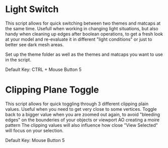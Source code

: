 # Light Switch

This script allows for quick switching between two themes and matcaps at the same time.
Usefull when working in changing light situations, but also handy when cleaning up edges after boolean operations, to get a fresh look at your model and re-evaluate it in different "light conditions" or just to better see dark mesh areas.

Set up the theme folder as well as the themes and matcaps you want to use in the script.

Default Key: CTRL + Mouse Button 5 

# Clipping Plane Toggle

This script allows for quick toggling through 3 different clipping plain values. Useful when you need to get very close to some vertices. Toggle back to a bigger value when you are zoomed out again, to avoid "bleeding edges" on the bounderies of your objects or viewport AO creating a moire pattern
The clipping values will also influence how close "View Selected" will focus on your selection.

Default Key: Mouse Button 5

